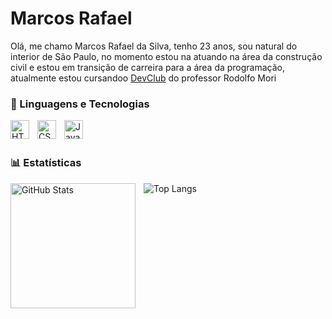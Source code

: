 <h1> Marcos Rafael </h1>

<p>Olá, me chamo Marcos Rafael da Silva, tenho 23 anos, sou natural do interior de São Paulo, no momento estou na atuando na área da construção civil e estou em transição de carreira para a área da programação, atualmente estou cursandoo <a href="https://lp.devclub.com.br/devclub-oficial/">DevClub</a> do professor Rodolfo Mori</p>



### 🤖 Linguagens e Tecnologias

<img 
    align="left" 
    alt="HTML"
    title="HTML" 
    width="30px" 
    style="padding-right: 10px;" 
    src="https://cdn.jsdelivr.net/gh/devicons/devicon@latest/icons/html5/html5-original.svg" 
/>
<img 
    align="left" 
    alt="CSS" 
    title="CSS"
    width="30px" 
    style="padding-right: 10px;" 
    src="https://cdn.jsdelivr.net/gh/devicons/devicon@latest/icons/css3/css3-original.svg" 
/>
<img 
    align="left" 
    alt="JavaScript" 
    title="JavaScript"
    width="30px" 
    style="padding-right: 10px;" 
    src="https://cdn.jsdelivr.net/gh/devicons/devicon@latest/icons/javascript/javascript-original.svg" 
/>

<br>
<br>

### 📊 Estatísticas

<p>
  <img 
    align="left" 
    alt="GitHub Stats" 
    height="200" 
    style="padding-right: 10px;" 
    src="https://github-readme-stats.vercel.app/api?username=MarcosRafael-02&show_icons=true&theme=tokyonight&include_all_commits=true&locale=pt-br" 
  />

</p>

![Top Langs](https://github-readme-stats.vercel.app/api/top-langs/?username=MarcosRafael-02&hide_progress=true)

